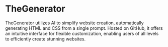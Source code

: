 # TheGenerator
TheGenerator utilizes AI to simplify website creation, automatically generating HTML and CSS from a single prompt. Hosted on GitHub, it offers an intuitive interface for flexible customization, enabling users of all levels to efficiently create stunning websites.
